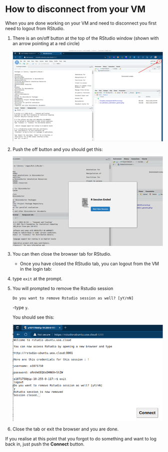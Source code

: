 # How to disconnect from your VM

When you are done working on your VM and need to disconnect you first need to logout from RStudio.

1. There is an on/off button at the top of the RStudio window (shown with an arrow pointing at a red circle)

    ![RStudio_off_button](./Bash_Practicals/images/RStudio_off_button.png)

2. Push the off button and you should get this:

    ![Rstudio_ended](./Bash_Practicals/images/RStudio_ended.png)

3. You can then close the browser tab for RStudio.

    - Once you have closed the RStudio tab, you can logout from the VM in the login tab:

4. type `exit` at the prompt.

5.  You will prompted to remove the Rstudio session
    
    ```
    Do you want to remove Rstudio session as well? [yY/nN]
    ```
    -type `y`.

    You should see this:

    ![AWS_Ronin_disconnect](./Bash_Practicals/images/shell_in_a_box_disconnected.png)

6. Close the tab or exit the browser and you are done.

If you realise at this point that you forgot to do something and want to log back in, just push the __Connect__ button.